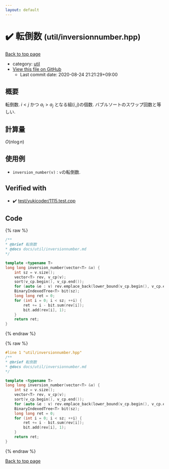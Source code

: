 ```yaml
---
layout: default
---
```


<!-- mathjax config similar to math.stackexchange -->
<script type="text/javascript" async
  src="https://cdnjs.cloudflare.com/ajax/libs/mathjax/2.7.5/MathJax.js?config=TeX-MML-AM_CHTML">
</script>
<script type="text/x-mathjax-config">
  MathJax.Hub.Config({
    TeX: { equationNumbers: { autoNumber: "AMS" }},
    tex2jax: {
      inlineMath: [ ['$','$'] ],
      processEscapes: true
    },
    "HTML-CSS": { matchFontHeight: false },
    displayAlign: "left",
    displayIndent: "2em"
  });
</script>

<script type="text/javascript" src="https://cdnjs.cloudflare.com/ajax/libs/jquery/3.4.1/jquery.min.js"></script>
<script src="https://cdn.jsdelivr.net/npm/jquery-balloon-js@1.1.2/jquery.balloon.min.js" integrity="sha256-ZEYs9VrgAeNuPvs15E39OsyOJaIkXEEt10fzxJ20+2I=" crossorigin="anonymous"></script>
<script type="text/javascript" src="../../assets/js/copy-button.js"></script>
<link rel="stylesheet" href="../../assets/css/copy-button.css" />


# :heavy_check_mark: 転倒数 <small>(util/inversionnumber.hpp)</small>

<a href="../../index.html">Back to top page</a>

* category: <a href="../../index.html#05c7e24700502a079cdd88012b5a76d3">util</a>
* <a href="{{ site.github.repository_url }}/blob/master/util/inversionnumber.hpp">View this file on GitHub</a>
    - Last commit date: 2020-08-24 21:21:29+09:00




## 概要

転倒数. $i < j$ かつ $a_i > a_j$ となる組$(i, j)$の個数. バブルソートのスワップ回数と等しい.

## 計算量

$O(n\log n)$

## 使用例

* `inversion_number(v)` : `v`の転倒数.


## Verified with

* :heavy_check_mark: <a href="../../verify/test/yukicoder/1115.test.cpp.html">test/yukicoder/1115.test.cpp</a>


## Code

<a id="unbundled"></a>
{% raw %}
```cpp
/**
* @brief 転倒数
* @docs docs/util/inversionnumber.md
*/

template <typename T>
long long inversion_number(vector<T> &v) {
    int sz = v.size();
    vector<T> rev, v_cp(v);
    sort(v_cp.begin(), v_cp.end());
    for (auto &e : v) rev.emplace_back(lower_bound(v_cp.begin(), v_cp.end(), e) - v_cp.begin());
    BinaryIndexedTree<T> bit(sz);
    long long ret = 0;
    for (int i = 0; i < sz; ++i) {
        ret += i - bit.sum(rev[i]);
        bit.add(rev[i], 1);
    }
    return ret;
}

```
{% endraw %}

<a id="bundled"></a>
{% raw %}
```cpp
#line 1 "util/inversionnumber.hpp"
/**
* @brief 転倒数
* @docs docs/util/inversionnumber.md
*/

template <typename T>
long long inversion_number(vector<T> &v) {
    int sz = v.size();
    vector<T> rev, v_cp(v);
    sort(v_cp.begin(), v_cp.end());
    for (auto &e : v) rev.emplace_back(lower_bound(v_cp.begin(), v_cp.end(), e) - v_cp.begin());
    BinaryIndexedTree<T> bit(sz);
    long long ret = 0;
    for (int i = 0; i < sz; ++i) {
        ret += i - bit.sum(rev[i]);
        bit.add(rev[i], 1);
    }
    return ret;
}

```
{% endraw %}

<a href="../../index.html">Back to top page</a>


